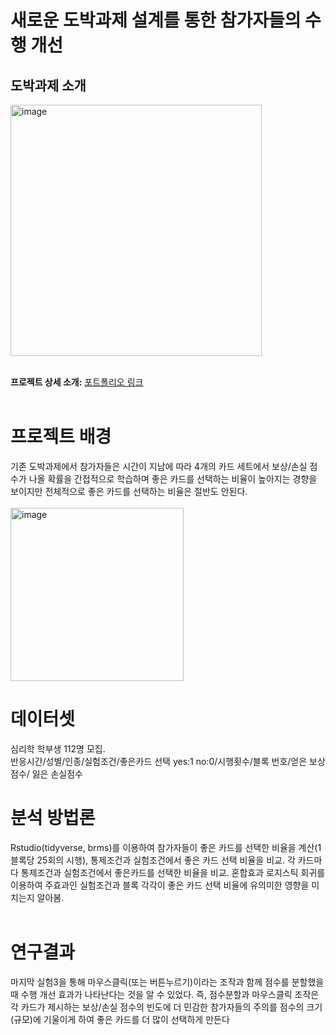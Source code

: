 # 새로운 도박과제 설계를 통한 참가자들의 수행 개선
## 도박과제 소개 
<img width="402" alt="image" src="https://github.com/user-attachments/assets/6c18d9a0-9cd8-4766-9e5c-1cc8c41c9586" />     
<br><br> 

**프로젝트 상세 소개:** [포트폴리오 링크](https://drive.google.com/file/d/1gaaUSv0DohvbZj0okcUg6aW6-UAgo_UI/view?usp=drive_link)    
<br>

# **프로젝트 배경**   
기존 도박과제에서 참가자들은 시간이 지남에 따라 4개의 카드 세트에서 보상/손실 점수가 나올 확률을 간접적으로 학습하며 좋은 카드를 선택하는 비율이 높아지는 경향을 보이지만 전체적으로 좋은 카드를 선택하는 비율은 절반도 안된다.    
<br>
<img width="277" alt="image" src="https://github.com/user-attachments/assets/b6200a04-fa43-4e66-9036-60231f951599" />
<br>


# **데이터셋**  
심리학 학부생 112명 모집. <br>
반응시간/성별/인종/실험조건/좋은카드 선택 yes:1 no:0/시행횟수/블록 번호/얻은 보상점수/ 잃은 손실점수 
<br>

# **분석 방법론**  
Rstudio(tidyverse, brms)를 이용하여 참가자들이 좋은 카드를 선택한 비율을 계산(1블록당 25회의 시행), 통제조건과 실험조건에서 좋은 카드 선택 비율을 비교. 
각 카드마다 통제조건과 실험조건에서 좋은카드를 선택한 비율을 비교.
혼합효과 로지스틱 회귀를 이용하여 주효과인 실험조건과 블록 각각이 좋은 카드 선택 비율에 유의미한 영향을 미치는지 알아봄.     
<br>

# **연구결과**  
마지막 실험3을 통해 마우스클릭(또는 버튼누르기)이라는 조작과 함께 점수를 분할했을 때 수행 개선 효과가 나타난다는 것을 알 수 있었다. 
즉, 점수분할과 마우스클릭 조작은 각 카드가 제시하는 보상/손실 점수의 빈도에 더 민감한 참가자들의 주의를 점수의 크기(규모)에 기울이게 하여 좋은 카드를 더 많이 선택하게 만든다

